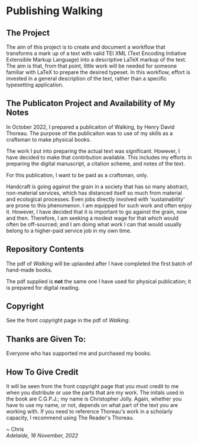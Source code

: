 # Publishing Walking

## The Project

The aim of this project is to create and document a workflow that transforms a mark up of a text with valid TEI XML (Text Encoding Initiative Extensible Markup Language) into a descriptive LaTeX markup of the text. The aim is that, from that point, little work will be needed for someone familiar with LaTeX to prepare the desired typeset. In this workflow, effort is invested in a general description of the text, rather than a specific typesetting application.

## The Publicaton Project and Availability of My Notes

In October 2022, I prepared a publicaiton of Walking, by Henry David Thoreau. The purpose of the publicaiton was to use of my skills as a craftsman to make physical books. 

The work I put into preparing the actual text was significant. However, I have decided to make that contirbution available. This includes my efforts in preparing the digital manuscript, a citation scheme, and notes of the text. 

For this publication, I want to be paid as a craftsman, only.

Handcraft is going against the grain in a society that has so many abstract, non-material services, which has distanced itself so much from material and ecological processes. Even jobs directly involved with 'sustainability' are prone to this phenomenon. I am equipped for such work and often enjoy it. However, I have decided that it is important to go against the grain, now and then. Therefore, I am seeking a modest wage for that which would often be  off-sourced; and I am doing what work I can that would usually belong to a higher-paid service job in my own time.

## Repository Contents

The pdf of _Walking_ will be uplaoded after I have completed the first batch of hand-made books.

The pdf supplied is **not** the same one I have used for physical publication; it is prepared for digital reading.

## Copyright

See the front copyright page in the pdf of _Walking_.

## Thanks are Given To:

Everyone who has supported me and purchased my books.

## How To Give Credit

It will be seen from the front copyright page that you must credit to me when you distribute or use the parts that are my work. The initals used in the book are C.G.P.J.; my name is Christopher Jolly. Again, whether you have to use my name, or not, depends on what part of the text you are working with. If you need to reference Thoreau's work in a scholarly capacity, I recommend using The Reader's Thoreau.

~ Chris<br>
_Adelaide, 16 November, 2022_
